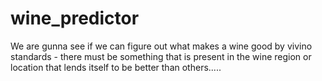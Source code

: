 # wine_predictor

We are gunna see if we can figure out what makes a wine good by vivino standards - there must be something that is present in the wine region or location that lends itself to be better than others.....